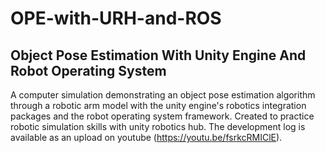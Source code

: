 # OPE-with-URH-and-ROS

## Object Pose Estimation With Unity Engine And Robot Operating System

A computer simulation demonstrating an object pose estimation algorithm through a robotic arm model with the unity engine's robotics integration packages and the robot operating system framework. Created to practice robotic simulation skills with unity robotics hub. The development log is available as an upload on youtube (https://youtu.be/fsrkcRMIClE).
